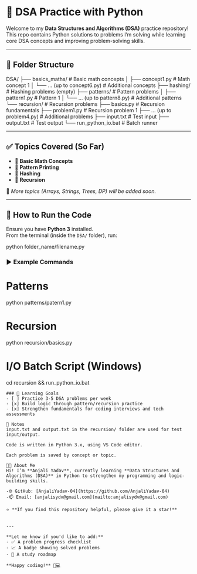# 📘 DSA Practice with Python

Welcome to my **Data Structures and Algorithms (DSA)** practice repository!  
This repo contains Python solutions to problems I’m solving while learning core DSA concepts and improving problem-solving skills.

---

## 📂 Folder Structure
 
DSA/
├── basics_maths/ # Basic math concepts
│ ├── concept1.py # Math concept 1
│ └── ... (up to concept6.py) # Additional concepts
├── hashing/ # Hashing problems (empty)
├── patterns/ # Pattern problems
│ ├── pattern1.py # Pattern 1
│ └── ... (up to pattern8.py) # Additional patterns
└── recursion/ # Recursion problems
├── basics.py # Recursion fundamentals
├── problem1.py # Recursion problem 1
├── ... (up to problem4.py) # Additional problems
├── input.txt # Test input
├── output.txt # Test output
└── run_python_io.bat # Batch runner


---

## ✅ Topics Covered (So Far)

- 🔢 **Basic Math Concepts**
- 🧩 **Pattern Printing**
- 🔐 **Hashing**
- 🔄 **Recursion**

📌 *More topics (Arrays, Strings, Trees, DP) will be added soon.*

---

## 🚀 How to Run the Code

Ensure you have **Python 3** installed.  
From the terminal (inside the `DSA/` folder), run:

python folder_name/filename.py


### ▶️ Example Commands

# Patterns
python patterns/patern1.py

# Recursion
python recursion/basics.py

# I/O Batch Script (Windows)
cd recursion && run_python_io.bat
```
### 🎯 Learning Goals
- [ ] Practice 3-5 DSA problems per week  
- [x] Build logic through pattern/recursion practice
- [x] Strengthen fundamentals for coding interviews and tech assessments

📌 Notes
input.txt and output.txt in the recursion/ folder are used for test input/output.

Code is written in Python 3.x, using VS Code editor.

Each problem is saved by concept or topic.

👩‍💻 About Me
Hi! I’m **Anjali Yadav**, currently learning **Data Structures and Algorithms (DSA)** in Python to strengthen my programming and logic-building skills.

-🌐 GitHub: [AnjaliYadav-04](https://github.com/AnjaliYadav-04) 
-📫 Email: [anjalisydv@gmail.com](mailto:anjalisydv@gmail.com)

⭐ **If you find this repository helpful, please give it a star!**  


---

**Let me know if you'd like to add:**
- ✅ A problem progress checklist
- 📈 A badge showing solved problems
- 📅 A study roadmap

**Happy coding!** 🧠💻

